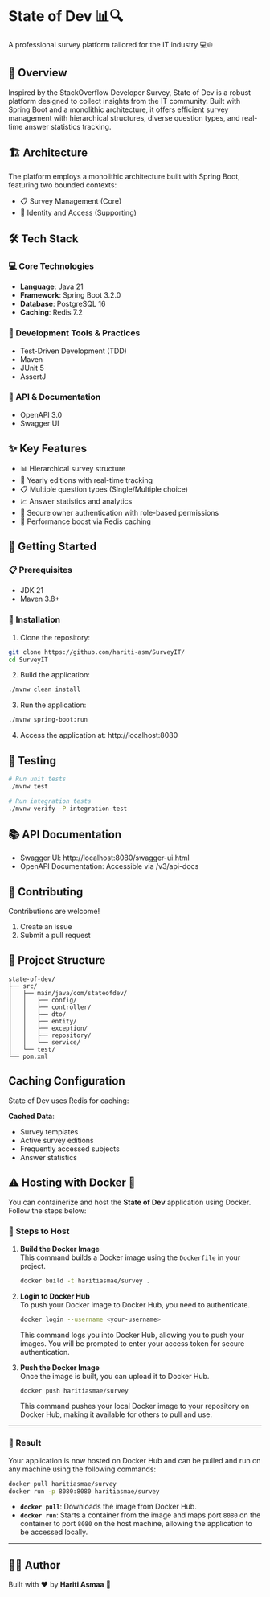# State of Dev 📊🔍

A professional survey platform tailored for the IT industry 💻🌐

## 🌟 Overview

Inspired by the StackOverflow Developer Survey, State of Dev is a robust platform designed to collect insights from the IT community. Built with Spring Boot and a monolithic architecture, it offers efficient survey management with hierarchical structures, diverse question types, and real-time answer statistics tracking.

## 🏗️ Architecture

The platform employs a monolithic architecture built with Spring Boot, featuring two bounded contexts:
- 📋 Survey Management (Core)
- 🔐 Identity and Access (Supporting)

## 🛠️ Tech Stack

### 💻 Core Technologies
- **Language**: Java 21
- **Framework**: Spring Boot 3.2.0
- **Database**: PostgreSQL 16
- **Caching**: Redis 7.2

### 🧪 Development Tools & Practices
- Test-Driven Development (TDD)
- Maven
- JUnit 5
- AssertJ

### 📖 API & Documentation
- OpenAPI 3.0
- Swagger UI

## ✨ Key Features

- 📊 Hierarchical survey structure
- 📅 Yearly editions with real-time tracking
- 📋 Multiple question types (Single/Multiple choice)
- 📈 Answer statistics and analytics
- 🔐 Secure owner authentication with role-based permissions
- 🚀 Performance boost via Redis caching

## 🚀 Getting Started

### 📋 Prerequisites
- JDK 21
- Maven 3.8+

### 🔧 Installation

1. Clone the repository:
```bash
git clone https://github.com/hariti-asm/SurveyIT/
cd SurveyIT
```

2. Build the application:
```bash
./mvnw clean install
```

3. Run the application:
```bash
./mvnw spring-boot:run
```

4. Access the application at: http://localhost:8080

## 🧪 Testing

```bash
# Run unit tests
./mvnw test

# Run integration tests
./mvnw verify -P integration-test
```

## 📚 API Documentation
- Swagger UI: http://localhost:8080/swagger-ui.html
- OpenAPI Documentation: Accessible via /v3/api-docs

## 🤝 Contributing

Contributions are welcome! 

1. Create an issue
2. Submit a pull request

## 📝 Project Structure
```
state-of-dev/
├── src/
│   ├── main/java/com/stateofdev/
│   │   ├── config/
│   │   ├── controller/
│   │   ├── dto/
│   │   ├── entity/
│   │   ├── exception/
│   │   ├── repository/
│   │   └── service/
│   └── test/
└── pom.xml
```

##  Caching Configuration

State of Dev uses Redis for caching:

**Cached Data**:
- Survey templates
- Active survey editions
- Frequently accessed subjects
- Answer statistics
## ⚠️ Hosting with Docker 🚢

You can containerize and host the **State of Dev** application using Docker. Follow the steps below:

### 🔧 Steps to Host

1. **Build the Docker Image**  
   This command builds a Docker image using the `Dockerfile` in your project.

   ```bash
   docker build -t haritiasmae/survey .
   ```

2. **Login to Docker Hub**  
   To push your Docker image to Docker Hub, you need to authenticate.

   ```bash
   docker login --username <your-username>
   ```
   This command logs you into Docker Hub, allowing you to push your images. You will be prompted to enter your access token for secure authentication.

3. **Push the Docker Image**  
   Once the image is built, you can upload it to Docker Hub.

   ```bash
   docker push haritiasmae/survey
   ```
   This command pushes your local Docker image to your repository on Docker Hub, making it available for others to pull and use.

---

### 🎯 Result

Your application is now hosted on Docker Hub and can be pulled and run on any machine using the following commands:

```bash
docker pull haritiasmae/survey
docker run -p 8080:8080 haritiasmae/survey
```

- **`docker pull`**: Downloads the image from Docker Hub.
- **`docker run`**: Starts a container from the image and maps port `8080` on the container to port `8080` on the host machine, allowing the application to be accessed locally.

---

## 👩‍💼 Author

Built with ❤️ by **Hariti Asmaa** 🚀
